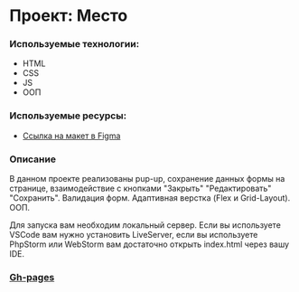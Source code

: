 # Проект: Место

### Используемые технологии:
* HTML
* CSS
* JS
* ООП

### Используемые ресурсы:
* [Ссылка на макет в Figma](https://www.figma.com/file/2cn9N9jSkmxD84oJik7xL7/JavaScript.-Sprint-4?node-id=0%3A1)

### Описание

В данном проекте реализованы pup-up, сохранение данных формы на странице, взаимодействие с кнопками "Закрыть" "Редактировать" "Сохранить". Валидация форм. Адаптивная верстка (Flex и Grid-Layout). ООП.

Для запуска вам необходим локальный сервер. Если вы используете VSCode вам нужно установить LiveServer, если вы используете PhpStorm или WebStorm вам достаточно открыть index.html через вашу IDE.

### [Gh-pages](https://dardog.github.io/mesto/)